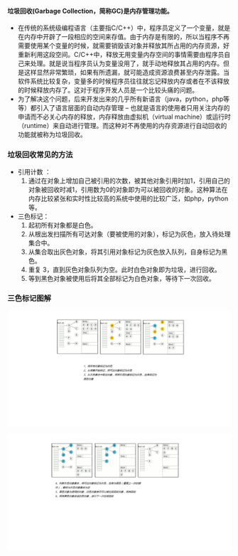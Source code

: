 #### 垃圾回收(Garbage Collection，简称GC)是内存管理功能。

+ 在传统的系统级编程语言（主要指C/C++）中，程序员定义了一个变量，就是在内存中开辟了一段相应的空间来存值。由于内存是有限的，所以当程序不再需要使用某个变量的时候，就需要销毁该对象并释放其所占用的内存资源，好重新利用这段空间。C/C++中，释放无用变量内存空间的事情需要由程序员自己来处理。就是说当程序员认为变量没用了，就手动地释放其占用的内存。但是这样显然非常繁琐，如果有所遗漏，就可能造成资源浪费甚至内存泄露。当软件系统比较复杂，变量多的时候程序员往往就忘记释放内存或者在不该释放的时候释放内存了。这对于程序开发人员是一个比较头痛的问题。
+ 为了解决这个问题，后来开发出来的几乎所有新语言（java，python，php等等）都引入了语言层面的自动内存管理 – 也就是语言的使用者只用关注内存的申请而不必关心内存的释放，内存释放由虚拟机（virtual machine）或运行时（runtime）来自动进行管理。而这种对不再使用的内存资源进行自动回收的功能就被称为垃圾回收。

### 垃圾回收常见的方法

+ 引用计数 ：
  1. 通过在对象上增加自己被引用的次数，被其他对象引用时加1，引用自己的对象被回收时减1，引用数为0的对象即为可以被回收的对象。这种算法在内存比较紧张和实时性比较高的系统中使用的比较广泛，如php，python等。
+ 三色标记：
  1. 起初所有对象都是白色。
  2. 从根出发扫描所有可达对象（要被使用的对象），标记为灰色，放入待处理集合中。
  3. 从集合取出灰色对象，将其引用对象标记为灰色放入队列，自身标记为黑色。
  4. 重复 3，直到灰色对象队列为空。此时白色对象即为垃圾，进行回收。
  5. 等到黑色对象被使用后将其全部标记为白色对象，等待下一次回收。

### 三色标记图解

![05三色标记上](./img/05三色标记上.png)

![06三色标记下](./img/06三色标记下.png)